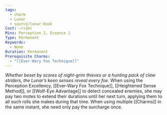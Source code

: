 ```yaml
---
tags:
  - charm
  - Lunar
  - source/lunar-book
Cost: —(+2m)
Mins: Perception 2, Essence 1
Type: Permanent
Keywords:
  - None
Duration: Permanent
Prerequisite Charms:
  - "[[Ever-Wary Fox Technique]]"
---
```

*Whether beset by scores of night-grim thieves or a hunting pack of claw striders, the Lunar’s keen senses reveal every foe.*
When using the Perception Excellency, [[Ever-Wary Fox Technique]], [[Heightened Sense Method]], or [[Wolf-Eye Advantage]] to detect concealed enemies, she may pay two motes to extend their durations until her next turn, applying them to all such rolls she makes during that time.
When using multiple [[Charms]] in the same instant, she need only pay the surcharge once.